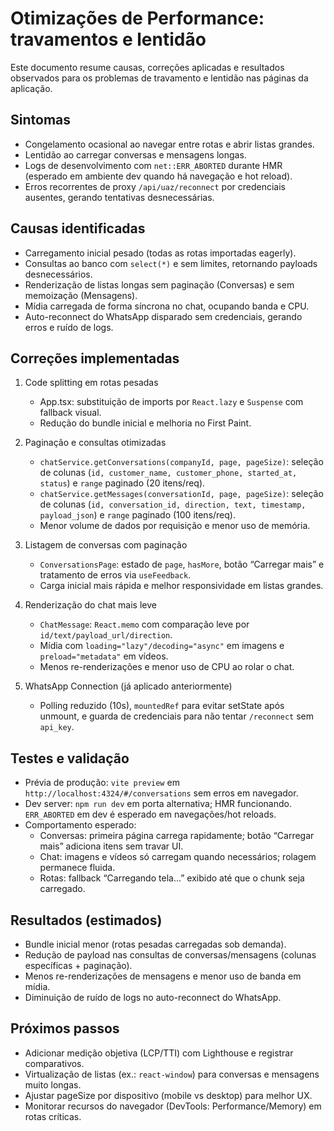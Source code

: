 # Otimizações de Performance: travamentos e lentidão

Este documento resume causas, correções aplicadas e resultados observados para os problemas de travamento e lentidão nas páginas da aplicação.

## Sintomas
- Congelamento ocasional ao navegar entre rotas e abrir listas grandes.
- Lentidão ao carregar conversas e mensagens longas.
- Logs de desenvolvimento com `net::ERR_ABORTED` durante HMR (esperado em ambiente dev quando há navegação e hot reload).
- Erros recorrentes de proxy `/api/uaz/reconnect` por credenciais ausentes, gerando tentativas desnecessárias.

## Causas identificadas
- Carregamento inicial pesado (todas as rotas importadas eagerly).
- Consultas ao banco com `select(*)` e sem limites, retornando payloads desnecessários.
- Renderização de listas longas sem paginação (Conversas) e sem memoização (Mensagens).
- Mídia carregada de forma síncrona no chat, ocupando banda e CPU.
- Auto-reconnect do WhatsApp disparado sem credenciais, gerando erros e ruído de logs.

## Correções implementadas
1. Code splitting em rotas pesadas
   - App.tsx: substituição de imports por `React.lazy` e `Suspense` com fallback visual.
   - Redução do bundle inicial e melhoria no First Paint.

2. Paginação e consultas otimizadas
   - `chatService.getConversations(companyId, page, pageSize)`: seleção de colunas (`id, customer_name, customer_phone, started_at, status`) e `range` paginado (20 itens/req).
   - `chatService.getMessages(conversationId, page, pageSize)`: seleção de colunas (`id, conversation_id, direction, text, timestamp, payload_json`) e `range` paginado (100 itens/req).
   - Menor volume de dados por requisição e menor uso de memória.

3. Listagem de conversas com paginação
   - `ConversationsPage`: estado de `page`, `hasMore`, botão “Carregar mais” e tratamento de erros via `useFeedback`.
   - Carga inicial mais rápida e melhor responsividade em listas grandes.

4. Renderização do chat mais leve
   - `ChatMessage`: `React.memo` com comparação leve por `id/text/payload_url/direction`.
   - Mídia com `loading="lazy"/decoding="async"` em imagens e `preload="metadata"` em vídeos.
   - Menos re-renderizações e menor uso de CPU ao rolar o chat.

5. WhatsApp Connection (já aplicado anteriormente)
   - Polling reduzido (10s), `mountedRef` para evitar setState após unmount, e guarda de credenciais para não tentar `/reconnect` sem `api_key`.

## Testes e validação
- Prévia de produção: `vite preview` em `http://localhost:4324/#/conversations` sem erros em navegador.
- Dev server: `npm run dev` em porta alternativa; HMR funcionando. `ERR_ABORTED` em dev é esperado em navegações/hot reloads.
- Comportamento esperado:
  - Conversas: primeira página carrega rapidamente; botão “Carregar mais” adiciona itens sem travar UI.
  - Chat: imagens e vídeos só carregam quando necessários; rolagem permanece fluida.
  - Rotas: fallback “Carregando tela...” exibido até que o chunk seja carregado.

## Resultados (estimados)
- Bundle inicial menor (rotas pesadas carregadas sob demanda).
- Redução de payload nas consultas de conversas/mensagens (colunas específicas + paginação).
- Menos re-renderizações de mensagens e menor uso de banda em mídia.
- Diminuição de ruído de logs no auto-reconnect do WhatsApp.

## Próximos passos
- Adicionar medição objetiva (LCP/TTI) com Lighthouse e registrar comparativos.
- Virtualização de listas (ex.: `react-window`) para conversas e mensagens muito longas.
- Ajustar pageSize por dispositivo (mobile vs desktop) para melhor UX.
- Monitorar recursos do navegador (DevTools: Performance/Memory) em rotas críticas.